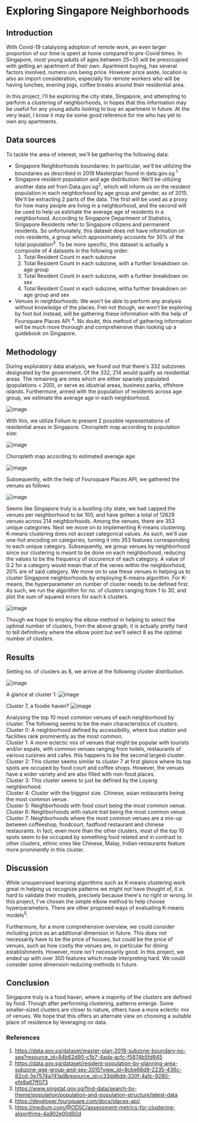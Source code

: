 # Exploring Singapore Neighborhoods

## Introduction
With Covid-19 catalysing adoption of remote work, an even larger proportion of our time is spent at home compared to pre-Covid times. In Singapore, most young adults of ages between 25~35 will be preoccupied with getting an apartment of their own. Apartment buying, has several factors involved, numero uno being price. However price aside, location is also an import consideration, especially for remote workers who will be having lunches, evening jogs, coffee breaks around their residential area.

In this project, I'll be exploring the city state, Singapore, and attempting to perform a clustering of neighborhoods, in hopes that this information may be useful for any young adults looking to buy an apartment in future. At the very least, I know it may be some good reference for me who has yet to own any apartments.

## Data sources
To tackle the area of interest, we'll be gathering the following data:
* Singapore Neighborhoods boundaries: In particular, we'll be utilizing the boundaries as described in 2019 Masterplan found in data.gov.sg <sup>1</sup>
* Singapore resident population and age distribution: We'll be utilizing another data set from Data.gov.sg<sup>2</sup>, which will inform us on the resident population in each neighborhood by age group and gender, as of 2015. We'll be extracting 2 parts of the data. The first will be used as a proxy for how many people are living in a neighborhood, and the second will be used to help us estimate the average age of residents in a neighborhood. According to Singapore Department of Statistics, Singapore Residents refer to Singapore citizens and permanent residents. So unfortunately, this dataset does not have information on non-residents, a group which approximately accounts for 30% of the total population<sup>3</sup>. To be more specific, this dataset is actually a composite of 4 datasets in the following order:
  <ol>
  <li>Total Resident Count in each subzone</li>
  <li>Total Resident Count in each subzone, with a further breakdown on age group</li>
  <li>Total Resident Count in each subzone, with a further breakdown on sex</li>
  <li>Total Resident Count in each subzone, witha further breakdown on age group and sex</li>
  </ol>
* Venues in neighborhoods: We won't be able to perform any analysis without knowledge of the places. Fret not though, we won't be exploring by foot but instead, will be gathering these information with the help of Foursquare Places API <sup>4</sup>. No doubt, this method of gathering information will be much more thorough and comprehensive than looking up a guidebook on Singapore.

## Methodology
During exploratory data analysis, we found out that there's 332 subzones designated by the government. Of the 332, 214 would qualify as residential areas. The remaining are ones which are either sparsely populated (populations < 200), or serve as idustrial areas, business parks, offshore islands. Furthermore, armed with the population of residents across age group, we estimate the average age in each neighborhood. 

![image](https://user-images.githubusercontent.com/65491089/123555900-14a2c580-d7bb-11eb-91e8-609432876ba0.png)

With this, we utilize Folium to present 2 possible representations of residential areas in Singapore. Choropleth map according to population size: 

![image](https://user-images.githubusercontent.com/65491089/123555918-3308c100-d7bb-11eb-9070-183da13a4372.png)

Choropleth map according to estimated average age: 

![image](https://user-images.githubusercontent.com/65491089/123555925-3d2abf80-d7bb-11eb-960c-b5fe355a481f.png)

Subsequently, with the help of Foursquare Places API, we gathered the venues as follows 

![image](https://user-images.githubusercontent.com/65491089/123555943-53388000-d7bb-11eb-91d3-cee3a342bf94.png)

Seems like Singapore truly is a bustling city state, we had capped the venues per neighborhood to be 100, and have gotten a total of 12629 venues across 214 neighborhoods. Among the venues, there are 353 unique categories. Next we move on to implementing K-means clustering. K-means clustering does not accept categorical values. As such, we'll use one-hot encoding on categories, turning it into 353 features corresponding to each unique category. Subsequently, we group venues by neighborhood since our clustering is meant to be done on each neighborhood, reducing the values to be the frequency of occurence of each category. A value of 0.2 for a category would mean that of the venes within the neighborhood, 20% are of said category.
We move on to use these venues in helping us to cluster Singapore neighborhoods by employing K-means algorithm. For K-means, the hyperparameter on number of cluster needs to be defined first. As such, we run the algorithm for no. of clusters ranging from 1 to 30, and plot the sum of squared errors for each k clusters.

![image](https://user-images.githubusercontent.com/65491089/123555950-5fbcd880-d7bb-11eb-8e6e-343f0bfc135d.png)

Though we hope to employ the elbow method in helping to select the optimal number of clusters, from the above graph, it is actually pretty hard to tell definitively where the elbow point but we'll select 8 as the optimal number of clusters.

## Results
Setting no. of clusters as 8, we arrive at the following cluster distribution.

![image](https://user-images.githubusercontent.com/65491089/123555963-6e0af480-d7bb-11eb-85b8-acdab4dd184c.png)

A glance at cluster 1:
![image](https://user-images.githubusercontent.com/65491089/123555976-7c591080-d7bb-11eb-8897-a8b0f7df5bd1.png)

Cluster 7, a foodie haven?
![image](https://user-images.githubusercontent.com/65491089/123555873-f210ac80-d7ba-11eb-954d-4ffcb20dc099.png)

Analysing the top 10 most common venues of each neighborhood by cluster. The following seems to be the main characteristics of clusters:<br>
Cluster 0: A neighborhood defined by accessibility, where bus station and facilities rank prominently as the most common.<br>
Cluster 1: A more eclectic mix of venues that might be popular with tourists and/or expats, with common venues ranging from hotels, restaurants of various cuisines and cafes. this happens to be the second largest cluster.<br>
Cluster 2: This cluster seems similar to cluster 7 at first glance where its top spots are occuped by food court and coffee shops. However, the venues have a wider variety and are also filled with non-food places.<br>
Cluster 3: This cluster seems to just be defined by the Loyang neighborhood.<br>
Cluster 4: Cluster with the biggest size. Chinese, asian restaurants being the most common venue.<br>
Cluster 5: Neighborhoods with food court being the most common venue.<br>
Cluster 6: Neighborhoods with nature trail being the most common venue.<br>
Cluster 7: Neighborhoods where the most common venues are a mix-up between coffeeshop, foodcourt, fastfood restaurant and chinese restaurants. In fact, even more than the other clusters, most of the top 10 spots seem to be occupied by something food related and in contrast to other clusters, ethnic ones like Chinese, Malay, Indian restaurants feature more prominently in this cluster.<br>

## Discussion
While unsupervised learning algorithms such as K-means clustering work great in helping us recognize patterns we might not have thought of, it is hard to validate their models, precisely because there's no right or wrong. In this project, I've chosen the simple elbow method to help choose hyperparameters. There are other proposed ways of evaluating K-means models<sup>5</sup>.

Furthermore, for a more comprehensive overview, we could consider including price as an additional dimension in future. This does not necessarily have to be the price of houses, but could be the price of venues, such as how costly the venues are, in particular for dining establishments. However, more isn't necessarily good. In this project, we ended up with over 300 features which made interpreting hard. We could consider some dimension reducing methods in future.

## Conclusion
Singapore truly is a food haven, where a majority of the clusters are defined by food. Though after performing clustering, patterns emerge. Some smaller-sized clusters are closer to nature, others have a more eclectic mix of venues. We hope that this offers an alternate view on choosing a suitable place of residence by leveraging on data.

### References
1. https://data.gov.sg/dataset/master-plan-2019-subzone-boundary-no-sea?resource_id=84b62d90-c1b7-4ada-acfc-f5874b5fd945
2. https://data.gov.sg/dataset/resident-population-by-planning-area-subzone-age-group-and-sex-2015?view_id=8cbe66d9-2235-436c-82cd-3e7574a741ad&resource_id=c33dd6dd-330f-4a1c-9280-efe8a67ff073
3. https://www.singstat.gov.sg/find-data/search-by-theme/population/population-and-population-structure/latest-data
4. https://developer.foursquare.com/docs/places-api/
5. https://medium.com/@ODSC/assessment-metrics-for-clustering-algorithms-4a902e00d92d

